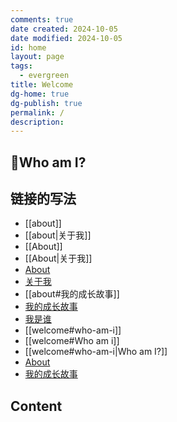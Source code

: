 ```yaml
---
comments: true
date created: 2024-10-05
date modified: 2024-10-05
id: home
layout: page
tags:
  - evergreen
title: Welcome
dg-home: true
dg-publish: true
permalink: /
description: 
---
```


## 👋Who am I?

## 链接的写法

- [[about]]
- [[about|关于我]]
- [[About]]
- [[About|关于我]]
- [About](about)
- [关于我](about)
- [[about#我的成长故事]]
- [我的成长故事](about#我的成长故事)
- [我是谁](#who-am-i)
- [[welcome#who-am-i]]
- [[welcome#Who am i]]
- [[welcome#who-am-i|Who am I?]]
- <a href="/about">About</a>
- <a href="/about#我的成长故事">我的成长故事</a>

## Content
